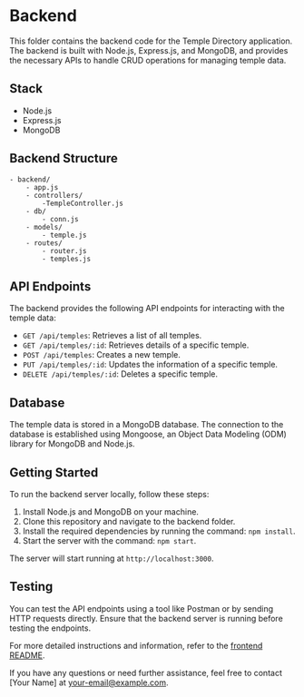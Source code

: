 # Backend

This folder contains the backend code for the Temple Directory application. The backend is built with Node.js, Express.js, and MongoDB, and provides the necessary APIs to handle CRUD operations for managing temple data.

## Stack

- Node.js
- Express.js
- MongoDB

## Backend Structure

```
- backend/
    - app.js
    - controllers/
        -TempleController.js
    - db/
        - conn.js
    - models/
        - temple.js
    - routes/
        - router.js
        - temples.js

```

## API Endpoints

The backend provides the following API endpoints for interacting with the temple data:

- `GET /api/temples`: Retrieves a list of all temples.
- `GET /api/temples/:id`: Retrieves details of a specific temple.
- `POST /api/temples`: Creates a new temple.
- `PUT /api/temples/:id`: Updates the information of a specific temple.
- `DELETE /api/temples/:id`: Deletes a specific temple.

## Database

The temple data is stored in a MongoDB database. The connection to the database is established using Mongoose, an Object Data Modeling (ODM) library for MongoDB and Node.js.

## Getting Started

To run the backend server locally, follow these steps:

1. Install Node.js and MongoDB on your machine.
2. Clone this repository and navigate to the backend folder.
3. Install the required dependencies by running the command: `npm install`.
4. Start the server with the command: `npm start`.

The server will start running at `http://localhost:3000`.

## Testing

You can test the API endpoints using a tool like Postman or by sending HTTP requests directly. Ensure that the backend server is running before testing the endpoints.

For more detailed instructions and information, refer to the [frontend README](../frontend/README.md).

If you have any questions or need further assistance, feel free to contact [Your Name] at [your-email@example.com](mailto:your-email@example.com).
